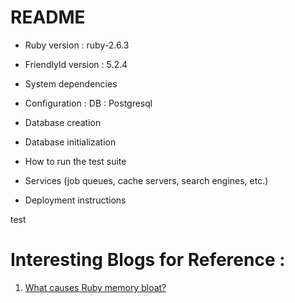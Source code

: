 
# README

* Ruby version : ruby-2.6.3

* FriendlyId version : 5.2.4

* System dependencies

* Configuration :
    DB : Postgresql

* Database creation

* Database initialization

* How to run the test suite

* Services (job queues, cache servers, search engines, etc.)

* Deployment instructions

test


# Interesting Blogs for Reference :

1. [What causes Ruby memory bloat?](https://www.joyfulbikeshedding.com/blog/2019-03-14-what-causes-ruby-memory-bloat.html)
